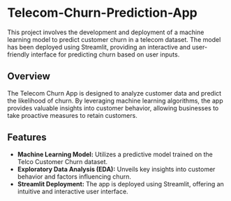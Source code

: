 # Telecom-Churn-Prediction-App

This project involves the development and deployment of a machine learning model to predict customer churn in a telecom dataset. The model has been deployed using Streamlit, providing an interactive and user-friendly interface for predicting churn based on user inputs.

## Overview

The Telecom Churn App is designed to analyze customer data and predict the likelihood of churn. By leveraging machine learning algorithms, the app provides valuable insights into customer behavior, allowing businesses to take proactive measures to retain customers.

## Features

- **Machine Learning Model:** Utilizes a predictive model trained on the Telco Customer Churn dataset.
- **Exploratory Data Analysis (EDA):** Unveils key insights into customer behavior and factors influencing churn.
- **Streamlit Deployment:** The app is deployed using Streamlit, offering an intuitive and interactive user interface.

